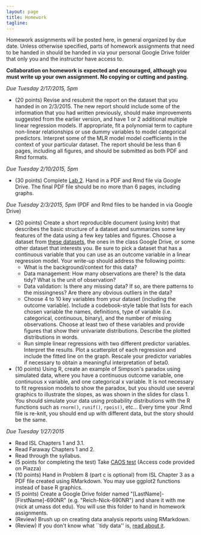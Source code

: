 ```yaml
---
layout: page
title: Homework
tagline: 
---
```


Homework assignments will be posted here, in general organized by due date. Unless otherwise specified, parts of homework assignments that need to be handed in should be handed in via your personal Google Drive folder that only you and the instructor have access to. 

**Collaboration on homework is expected and encouraged, although you must write up your own assignment. No copying or cutting and pasting.**

_Due Tuesday 2/17/2015, 5pm_ 
* (20 points) Revise and resubmit the report on the dataset that you handed in on 2/3/2015. The new report should include some of the information that you had written previously, should make improvements suggested from the earlier version, and have 1 or 2 additional multiple linear regression models. If appropriate, fit a polynomial term to capture non-linear relationships or use dummy variables to model categorical predictors. Interpret some of the MLR model model coefficients in the context of your particular dataset. The report should be less than 6 pages, including all figures, and should be submitted as both PDF and Rmd formats.

_Due Tuesday 2/10/2015, 5pm_ 

* (30 points) Complete [Lab 2](../assets/labs/lab2-intro-mlr.pdf). Hand in a PDF and Rmd file via Google Drive. The final PDF file should be no more than 6 pages, including graphs.

_Due Tuesday 2/3/2015, 5pm_ 
(PDF and Rmd files to be handed in via Google Drive) 

* (20 points) Create a short reproducible document (using knitr) that describes the basic structure of a dataset and summarizes some key features of the data using a few key tables and figures. Choose a dataset from [these datasets](datasets.html),  the ones in the class Google Drive, or some other dataset that interests you. Be sure to pick a dataset that has a continuous variable that you can use as an outcome variable in a linear regression model. Your write-up should address the following points:
  * What is the background/context for this data? 
  * Data management: How many observations are there? Is the data tidy? What is the unit of observation? 
  * Data validation: Is there any missing data? If so, are there patterns to the missingness? Are there any obvious outliers in the data?
  * Choose 4 to 10 key variables from your dataset (including the outcome variable). Include a codebook-style table that lists for each chosen variable the names, definitions, type of variable (i.e. categorical, continuous, binary), and the number of missing observations. Choose at least two of these variables and provide figures that show their univariate distributions. Describe the plotted distributions in words.
  * Run simple linear regressions with two different predictor variables. Interpret the results. Plot a scatterplot of each regression and include the fitted line on the graph. Rescale your predictor variables if necessary to obtain a meaningful interpretation of beta0.
* (10 points) Using R, create an example of Simpson's paradox using simulated data, where you have a continuous outcome variable, one continuous x variable, and one categorical x variable. It is not necessary to fit regression models to show the paradox, but you should use several graphics to illustrate the slopes, as was shown in the slides for class 1. You should simulate your data using probability distributions with the R functions such as `rnorm()`, `runif()`, `rpois()`, etc... Every time your .Rmd file is re-knit, you should end up with different data, but the story should be the same. 


_Due Tuesday 1/27/2015_

* Read ISL Chapters 1 and 3.1.
* Read Faraway Chapters 1 and 2.
* Read through the syllabus.
* (5 points for completing the test) Take [CAOS test](https://apps3.cehd.umn.edu/artist/user/scale_select.html) (Access code provided on Piazza)
* (10 points) Hand in Problem 8 (part c is optional) from ISL Chapter 3 as a PDF file created using RMarkdown. You may use ggplot2 functions instead of base R graphics.
* (5 points) Create a Google Drive folder named "[LastName]-[FirstName]-690NR" (e.g. "Reich-Nick-690NR") and share it with me (nick at umass dot edu). You will use this folder to hand in homework assignments.
* (Review) Brush up on creating data analysis reports using RMarkdown. 
* (Review) If you don't know what ``tidy data'' is, [read about it](http://cran.r-project.org/web/packages/tidyr/vignettes/tidy-data.html).


<!--



#### Class 1 (Jan 21): Course Introduction 

_Homework_

* Problem Set 1: Due Thursday, 2/13/2014 (by the beginning of class)
* Create GitHub account, pull course repo into a directory on your machine. For instructions, see [this video](http://www.youtube.com/watch?v=YxZ8J2rqhEM).


#### Class 2 (Jan 23): Introduction to Regression

_Homework_

* Problem Set 1: Due Thursday, 2/13/2014 (by the beginning of class)

#### Class 3 (Jan 28): Geometry of regression and least squares

_Homework_

* Problem Set 1: Due Thursday, 2/13/2014 (by the beginning of class)
* Add one or two simple linear regressions to your dataset write-up. 
* Finish OpenIntro Lab 7.
* Install the HSAUR2 package, read up on and explore the BtheB dataset (hint: ``?BtheB``). Be prepared to describe the dataset and answer questions about it in next class.

#### Class 4 (Jan 30): Hands-on SLR practice 

_Homework_

* Problem Set 1: Due Thursday, 2/13/2014 (by the beginning of class)
* In your small groups, create a write-up for a simple analysis of the BtheB dataset. Each group should create a repository on GitHub for their analysis. The .Rnw or .Rmd file that you use should be in that repository and every member of the group should have at least one commit or push to the repository before the next class. (You should not commit any additional files, like the .aux files from LaTeX compiling, just the files that are needed to comile your analysis.) Here is a minimal list of things that should be included in your write-up. I encourage you to push beyond just this list, however. 
  * A few sentences of background/context for the BtheB dataset.
  * A quantitative and/or visual description of what variables you chose to use for your analysis, along with a hypothesis (or two) that you will be testing.
  * A description of the characteristics of the missing data (including a figure if needed) and a statement and justification as to whether your group is concerned about the missingness having an impact on your analysis.
  * Results, with interpretation, of output from an SLR model. We haven't discussed yet using binary predictors or X variables, but feel free to include them. The interpretation is very similar. "For a one unit change in X, ..."
* Read [this description](http://nicercode.github.io/guides/functions/) of how to write and use functions in R.

#### Class 5 (Feb 4): R^2, ANOVA

_Homework_

* Problem Set 1: Due Thursday, 2/13/2014 (by the beginning of class)
* Create a "slr()" R function that takes x and y vectors and outputs a list with two objects: (1) a fitted lm() object and (2) by-hand betas (calculated by likelihood or formulae). Try to write this as a function, but if you have trouble, then just write it as a few lines of R code and create an object as described.
* Use this new slr() function/code to refit the SLR models in your dataset writeup. Compare the results and make sure they are returning the same thing. 

#### Class 6 (Feb 6): Version control

_Homework_

* Problem Set 1: Due Thursday, 2/13/2014 (by the beginning of class)

#### Class 7 (Feb 11): MLR interpretations

_Homework_

* Problem Set 1: Due __Tuesday, 2/25/2014__ (by the beginning of class)
* Add a fitted MLR to your dataset write-up. State the model, in equation form. Describe it in words. Interpret your fitted coefficients.

#### Class 8 (Feb 13): 
SNOW DAY, CLASS CANCELLED.

#### Class 9 (Feb 20): MLR estimation and notation 

_Homework_

* Problem Set 1: Due __Tuesday, 2/25/2014__ (by the beginning of class)
* &nbsp;

#### Class 10 (Feb 25): MLR collinearity

_Homework_

* Problem Set 1: Due TODAY at beginning of class

#### Class 11 (Feb 27): MLR categorical variables

_Homework_

* [Problem Set 2](ps2.html), Due Friday 3/7, 5pm. 

#### Class 12 (Mar 4): MLR inference and testing

_Homework_

* [Problem Set 2](ps2.html), Due Friday 3/7, 5pm.
* Include one global F test (with written interpretation) in your problem set 2 write-up.

#### Class 13 (Mar 6): MLR GLobal F Tests

_Homework_

* [Problem Set 2](pages/ps2.html), Due Friday 3/7, 5pm.
* Visualization assignment: Please dig through the scientific literature (no limit on the discipline, but I'd encourage you to look in the literature for your field) and find a paper that uses some form of multiple linear regression models. The paper should be about modeling a continuous outcome (no logistic/log-linear/etc.. models) and could incorporate some more fancy modeling things than we've talked about (e.g. spline terms, polynomials, random effects). The paper should have a figure/graphic in it that attempts to visualize features of the regression. Post a link to the paper on Piazza (either a URL or a PDF file), with a note about which graphic you think is most relevant to the discussion, and describe what tool(s) you used to find the paper (e.g. Google Scholar, PubMed, Scopus, ...). Feel free to comment/start discussion on papers that other students post, but everyone is expected to find their own paper. I'll choose one that we'll talk about in more detail on Tuesday.

#### Class 14 (Mar 11): MLR non-parametric inference

_Homework_

* Start a new data analysis write-up, include a brief summary from the first round. 
* Add bootstrapped inference to the new write-up.

#### Class 15 (Mar 15): MLR diagnostics

_Homework_

* Dataset for final project proposed by Wednesday, March 26

#### Class 16 (Mar 25): MLR diagnostics (continued)

_Homework_

* Dataset for final project proposed by Wednesday, March 26
* Individual project topics proposed by Wednesday, April 2
* Problem set 3 due Friday, April 4 at 5pm.

#### Class 17 (Mar 27): MLR model selection

_Homework_

* Individual project topics proposed by Wednesday, April 2
* Problem set 3 due Friday, April 4 at 5pm.

#### Class 18 (April 1): MLR interactions, variable transformations

_Homework_

* Individual project topics proposed by Wednesday, April 2
* Problem set 3 due Friday, April 4 at 5pm.

#### Class 19 (April 3): Spline models

_Homework_

* Problem set 3 due Friday, April 4 at 5pm.

#### Class 20 (April 8): GLMs and logistic regression

_Homework_

* Mon Apr 14: Draft of individual data analysis due (hand in PDF in your group's project folder on Google Drive)

#### Class 21 (April 10): Logistic regression competition

_Homework_

* Mon Apr 14: Draft of individual data analysis due (hand in PDF in your group's project folder on Google Drive)

-->

